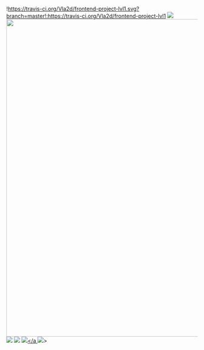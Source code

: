 !https://travis-ci.org/Vla2d/frontend-project-lvl1.svg?branch=master!:https://travis-ci.org/Vla2d/frontend-project-lvl1
<a href="https://codeclimate.com/github/Vla2d/frontend-project-lvl1/maintainability"><img src="https://api.codeclimate.com/v1/badges/726d60cf1735b2d6f0f7/maintainability" /></a>
<a href="https://asciinema.org/a/272149"><img src="https://asciinema.org/a/272149.png" width="836"/></a>
<a href="https://asciinema.org/a/272350" target="_blank"><img src="https://asciinema.org/a/272350.svg" /></a>
<a href="https://asciinema.org/a/9tc3OW8IZQ4s7Z35RrwKvw1cT" target="_blank"><img src="https://asciinema.org/a/9tc3OW8IZQ4s7Z35RrwKvw1cT.svg" /></a>
<a href="https://asciinema.org/a/6LEmo9K0rKkjqkEKcTpLvTqDx" target="_blank"><img src="https://asciinema.org/a/6LEmo9K0rKkjqkEKcTpLvTqDx.svg" /></a
<a href="https://asciinema.org/a/qF59xsOYwbsmUuRxt6Cz5ynf8" target="_blank"><img src="https://asciinema.org/a/qF59xsOYwbsmUuRxt6Cz5ynf8.svg" /></a>>
